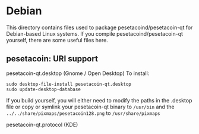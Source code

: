 
Debian
====================
This directory contains files used to package pesetacoind/pesetacoin-qt
for Debian-based Linux systems. If you compile pesetacoind/pesetacoin-qt yourself, there are some useful files here.

## pesetacoin: URI support ##


pesetacoin-qt.desktop  (Gnome / Open Desktop)
To install:

	sudo desktop-file-install pesetacoin-qt.desktop
	sudo update-desktop-database

If you build yourself, you will either need to modify the paths in
the .desktop file or copy or symlink your pesetacoin-qt binary to `/usr/bin`
and the `../../share/pixmaps/pesetacoin128.png` to `/usr/share/pixmaps`

pesetacoin-qt.protocol (KDE)

